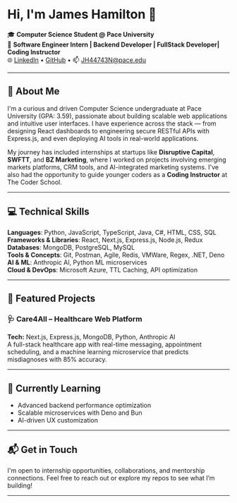 # Hi, I'm James Hamilton 👋

🎓 **Computer Science Student @ Pace University**  
💼 **Software Engineer Intern | Backend Developer | FullStack Developer|  Coding Instructor**  
🌐 [LinkedIn](https://www.linkedin.com/in/james-hamilton-499514293/) • [GitHub](https://github.com/JamesCHamilton) • 📫 JH44743N@pace.edu

---

## 🚀 About Me

I'm a curious and driven Computer Science undergraduate at Pace University (GPA: 3.59), passionate about building scalable web applications and intuitive user interfaces. I have experience across the stack — from designing React dashboards to engineering secure RESTful APIs with Express.js, and even deploying AI tools in real-world applications.

My journey has included internships at startups like **Disruptive Capital**, **SWFTT**, and **BZ Marketing**, where I worked on projects involving emerging markets platforms, CRM tools, and AI-integrated marketing systems. I've also had the opportunity to guide younger coders as a **Coding Instructor** at The Coder School.

---

## 💻 Technical Skills

**Languages**: Python, JavaScript, TypeScript, Java, C#, HTML, CSS, SQL  
**Frameworks & Libraries**: React, Next.js, Express.js, Node.js, Redux  
**Databases**: MongoDB, PostgreSQL, MySQL  
**Tools & Concepts**: Git, Postman, Agile, Redis, VMWare, Regex, .NET, Deno  
**AI & ML**: Anthropic AI, Python ML microservices  
**Cloud & DevOps**: Microsoft Azure, TTL Caching, API optimization

---

## 🔧 Featured Projects

### 🩺 Care4All – Healthcare Web Platform  
**Tech:** Next.js, Express.js, MongoDB, Python, Anthropic AI  
A full-stack healthcare app with real-time messaging, appointment scheduling, and a machine learning microservice that predicts misdiagnoses with 85% accuracy.


---

## 🌱 Currently Learning
- Advanced backend performance optimization
- Scalable microservices with Deno and Bun
- AI-driven UX customization

---

## 📬 Get in Touch

I'm open to internship opportunities, collaborations, and mentorship connections. Feel free to reach out or explore my repos to see what I’m building!

---
